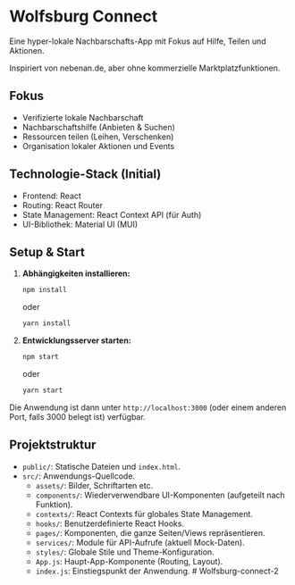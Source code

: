 # Wolfsburg Connect

Eine hyper-lokale Nachbarschafts-App mit Fokus auf Hilfe, Teilen und Aktionen.

Inspiriert von nebenan.de, aber ohne kommerzielle Marktplatzfunktionen.

## Fokus

*   Verifizierte lokale Nachbarschaft
*   Nachbarschaftshilfe (Anbieten & Suchen)
*   Ressourcen teilen (Leihen, Verschenken)
*   Organisation lokaler Aktionen und Events

## Technologie-Stack (Initial)

*   Frontend: React
*   Routing: React Router
*   State Management: React Context API (für Auth)
*   UI-Bibliothek: Material UI (MUI)

## Setup & Start

1.  **Abhängigkeiten installieren:**
    ```bash
    npm install
    ```
    oder
    ```bash
    yarn install
    ```

2.  **Entwicklungsserver starten:**
    ```bash
    npm start
    ```
    oder
    ```bash
    yarn start
    ```

Die Anwendung ist dann unter `http://localhost:3000` (oder einem anderen Port, falls 3000 belegt ist) verfügbar.

## Projektstruktur

*   `public/`: Statische Dateien und `index.html`.
*   `src/`: Anwendungs-Quellcode.
    *   `assets/`: Bilder, Schriftarten etc.
    *   `components/`: Wiederverwendbare UI-Komponenten (aufgeteilt nach Funktion).
    *   `contexts/`: React Contexts für globales State Management.
    *   `hooks/`: Benutzerdefinierte React Hooks.
    *   `pages/`: Komponenten, die ganze Seiten/Views repräsentieren.
    *   `services/`: Module für API-Aufrufe (aktuell Mock-Daten).
    *   `styles/`: Globale Stile und Theme-Konfiguration.
    *   `App.js`: Haupt-App-Komponente (Routing, Layout).
    *   `index.js`: Einstiegspunkt der Anwendung. # Wolfsburg-connect-2
